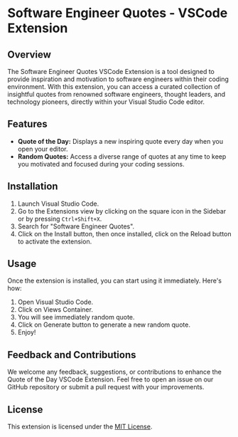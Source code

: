 # Software Engineer Quotes - VSCode Extension

## Overview

The Software Engineer Quotes VSCode Extension is a tool designed to provide inspiration and motivation to software engineers within their coding environment. With this extension, you can access a curated collection of insightful quotes from renowned software engineers, thought leaders, and technology pioneers, directly within your Visual Studio Code editor.

## Features

- **Quote of the Day:** Displays a new inspiring quote every day when you open your editor.
- **Random Quotes:** Access a diverse range of quotes at any time to keep you motivated and focused during your coding sessions.

## Installation

1. Launch Visual Studio Code.
2. Go to the Extensions view by clicking on the square icon in the Sidebar or by pressing `Ctrl+Shift+X`.
3. Search for "Software Engineer Quotes".
4. Click on the Install button, then once installed, click on the Reload button to activate the extension.

## Usage

Once the extension is installed, you can start using it immediately. Here's how:

1. Open Visual Studio Code.
2. Click on Views Container.
3. You will see immediately random quote.
4. Click on Generate button to generate a new random quote.
5. Enjoy!

## Feedback and Contributions

We welcome any feedback, suggestions, or contributions to enhance the Quote of the Day VSCode Extension. Feel free to open an issue on our GitHub repository or submit a pull request with your improvements.

## License

This extension is licensed under the [MIT License](LICENSE).
